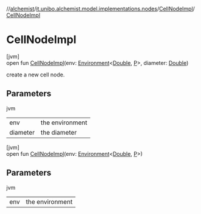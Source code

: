 //[alchemist](../../../index.md)/[it.unibo.alchemist.model.implementations.nodes](../index.md)/[CellNodeImpl](index.md)/[CellNodeImpl](-cell-node-impl.md)

# CellNodeImpl

[jvm]\
open fun [CellNodeImpl](-cell-node-impl.md)(env: [Environment](../../it.unibo.alchemist.model.interfaces/-environment/index.md)<[Double](https://docs.oracle.com/javase/8/docs/api/java/lang/Double.html), [P](../../it.unibo.alchemist.model.implementations.reactions/-biochemical-reaction-builder/index.md)>, diameter: [Double](https://kotlinlang.org/api/latest/jvm/stdlib/kotlin/-double/index.html))

create a new cell node.

## Parameters

jvm

| | |
|---|---|
| env | the environment |
| diameter | the diameter |

[jvm]\
open fun [CellNodeImpl](-cell-node-impl.md)(env: [Environment](../../it.unibo.alchemist.model.interfaces/-environment/index.md)<[Double](https://docs.oracle.com/javase/8/docs/api/java/lang/Double.html), [P](../../it.unibo.alchemist.model.implementations.reactions/-biochemical-reaction-builder/index.md)>)

## Parameters

jvm

| | |
|---|---|
| env | the environment |
